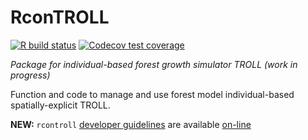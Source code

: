 # RconTROLL

[![R build status](https://github.com/sylvainschmitt/RconTroll/workflows/R-CMD-check/badge.svg)](https://github.com/sylvainschmitt/RconTroll/actions)
[![Codecov test coverage](https://codecov.io/gh/sylvainschmitt/RconTroll/branch/master/graph/badge.svg)](https://codecov.io/gh/sylvainschmitt/RconTroll?branch=master)

*Package for individual-based forest growth simulator TROLL (work in progress)*

Function and code to manage and use forest model individual-based spatially-explicit TROLL.

**NEW:** `rcontroll` [developer guidelines](https://sylvainschmitt.github.io/RconTroll/developers_guidelines.html) are available [on-line](https://sylvainschmitt.github.io/RconTroll/developers_guidelines.html)
